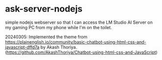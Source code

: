 # ask-server-nodejs
simple nodejs webserver so that I can access the LM Studio AI Server on my gaming PC from my phone while I'm on the toilet.


20240305: Implemented the theme from https://plainenglish.io/community/basic-chatbot-using-html-css-and-javascript-dffd7a by Akash Thoriya. (https://github.com/AkashThoriya/Chatbot-using-html-css-and-JavaScript)